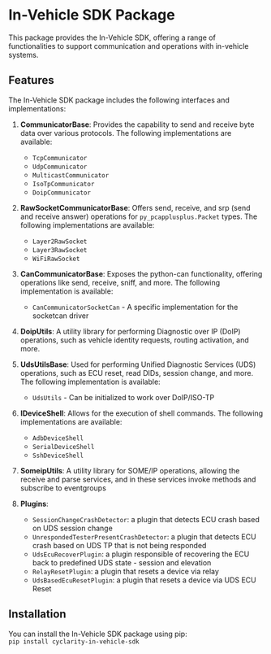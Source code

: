 # In-Vehicle SDK Package  
  
This package provides the In-Vehicle SDK, offering a range of functionalities to support communication and operations with in-vehicle systems.  
  
## Features  
  
The In-Vehicle SDK package includes the following interfaces and implementations:  
  
1. **CommunicatorBase**: Provides the capability to send and receive byte data over various protocols. The following implementations are available:  
    * `TcpCommunicator`  
    * `UdpCommunicator`
    * `MulticastCommunicator`  
    * `IsoTpCommunicator`  
    * `DoipCommunicator`  
  
2. **RawSocketCommunicatorBase**: Offers send, receive, and srp (send and receive answer) operations for `py_pcapplusplus.Packet` types. The following implementations are available:  
    * `Layer2RawSocket`  
    * `Layer3RawSocket`  
    * `WiFiRawSocket`
  
3. **CanCommunicatorBase**: Exposes the python-can functionality, offering operations like send, receive, sniff, and more. The following implementation is available:  
    * `CanCommunicatorSocketCan` - A specific implementation for the socketcan driver  
  
4. **DoipUtils**: A utility library for performing Diagnostic over IP (DoIP) operations, such as vehicle identity requests, routing activation, and more.  
  
5. **UdsUtilsBase**: Used for performing Unified Diagnostic Services (UDS) operations, such as ECU reset, read DIDs, session change, and more. The following implementation is available:  
    * `UdsUtils` - Can be initialized to work over DoIP/ISO-TP  
  
6. **IDeviceShell**: Allows for the execution of shell commands. The following implementations are available:  
    * `AdbDeviceShell`  
    * `SerialDeviceShell`  
    * `SshDeviceShell`  

7. **SomeipUtils**: A utility library for SOME/IP operations, allowing the receive and parse services, and in these services invoke methods and subscribe to eventgroups

8. **Plugins**:
    * `SessionChangeCrashDetector`: a plugin that detects ECU crash based on UDS session change
    * `UnrespondedTesterPresentCrashDetector`: a plugin that detects ECU crash based on UDS TP that is not being responded
    * `UdsEcuRecoverPlugin`: a plugin responsible of recovering the ECU back to predefined UDS state - session and elevation
    * `RelayResetPlugin`: a plugin that resets a device via relay
    * `UdsBasedEcuResetPlugin`: a plugin that resets a device via UDS ECU Reset

## Installation  
  
You can install the In-Vehicle SDK package using pip:  
`pip install cyclarity-in-vehicle-sdk`
